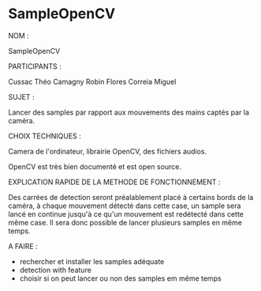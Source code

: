 # SampleOpenCV

NOM :

SampleOpenCV

PARTICIPANTS :

Cussac Théo
Camagny Robin
Flores Correia Miguel

SUJET :

Lancer des samples par rapport aux mouvements des mains captés par la caméra.


CHOIX TECHNIQUES :

Camera de l'ordinateur, librairie OpenCV, des fichiers audios.

OpenCV est très bien documenté et est open source.

EXPLICATION RAPIDE DE LA METHODE DE FONCTIONNEMENT :

Des carrées de detection seront préalablement placé à certains bords de la caméra, à chaque mouvement détecté dans cette case, un sample sera lancé en continue jusqu'à ce qu'un mouvement est redétecté dans cette même case. Il sera donc possible de lancer plusieurs samples en même temps.

A FAIRE :

- rechercher et installer les samples adéquate
- detection with feature
- choisir si on peut lancer ou non des samples em même temps